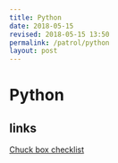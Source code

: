 ```yaml
---
title: Python
date: 2018-05-15
revised: 2018-05-15 13:50  
permalink: /patrol/python
layout: post
---
```


# Python

## links

<a href="/patrol/python/chuckbox">Chuck box checklist</a>

